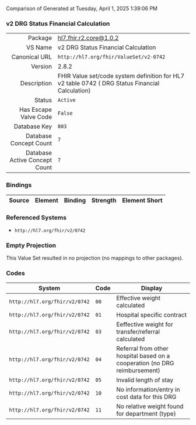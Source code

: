 Comparison of 
Generated at Tuesday, April 1, 2025 1:39:06 PM

### v2 DRG Status Financial Calculation

|      |     |
| ---: | --- |
| Package | hl7.fhir.r2.core@1.0.2 |
| VS Name | v2 DRG Status Financial Calculation |
| Canonical URL | `http://hl7.org/fhir/ValueSet/v2-0742` |
| Version | 2.8.2 |
| Description | FHIR Value set/code system definition for HL7 v2 table 0742 ( DRG Status Financial Calculation) |
| Status | `Active` |
| Has Escape Valve Code | `False` |
| Database Key | `803` |
| Database Concept Count | `7` |
| Database Active Concept Count | `7` |
### Bindings

| Source | Element | Binding | Strength | Element Short |
| ------ | ------- | ------- | -------- | ------------- |

### Referenced Systems

* `http://hl7.org/fhir/v2/0742`
### Empty Projection

This Value Set resulted in no projection (no mappings to other packages).

### Codes

| System | Code | Display |
| ------ | ---- | ------- |
| `http://hl7.org/fhir/v2/0742` | `00` | Effective weight calculated |
| `http://hl7.org/fhir/v2/0742` | `01` | Hospital specific contract |
| `http://hl7.org/fhir/v2/0742` | `03` | Eeffective weight for transfer/referral calculated |
| `http://hl7.org/fhir/v2/0742` | `04` | Referral from other hospital based on a cooperation (no DRG reimbursement) |
| `http://hl7.org/fhir/v2/0742` | `05` | Invalid length of stay |
| `http://hl7.org/fhir/v2/0742` | `10` | No information/entry in cost data for this DRG |
| `http://hl7.org/fhir/v2/0742` | `11` | No relative weight found for department (type) |
